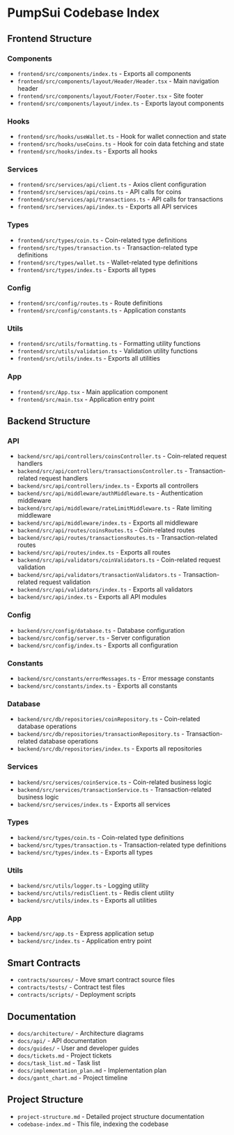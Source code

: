 # PumpSui Codebase Index

## Frontend Structure

### Components
- `frontend/src/components/index.ts` - Exports all components
- `frontend/src/components/layout/Header/Header.tsx` - Main navigation header
- `frontend/src/components/layout/Footer/Footer.tsx` - Site footer
- `frontend/src/components/layout/index.ts` - Exports layout components

### Hooks
- `frontend/src/hooks/useWallet.ts` - Hook for wallet connection and state
- `frontend/src/hooks/useCoins.ts` - Hook for coin data fetching and state
- `frontend/src/hooks/index.ts` - Exports all hooks

### Services
- `frontend/src/services/api/client.ts` - Axios client configuration
- `frontend/src/services/api/coins.ts` - API calls for coins
- `frontend/src/services/api/transactions.ts` - API calls for transactions
- `frontend/src/services/api/index.ts` - Exports all API services

### Types
- `frontend/src/types/coin.ts` - Coin-related type definitions
- `frontend/src/types/transaction.ts` - Transaction-related type definitions
- `frontend/src/types/wallet.ts` - Wallet-related type definitions
- `frontend/src/types/index.ts` - Exports all types

### Config
- `frontend/src/config/routes.ts` - Route definitions
- `frontend/src/config/constants.ts` - Application constants

### Utils
- `frontend/src/utils/formatting.ts` - Formatting utility functions
- `frontend/src/utils/validation.ts` - Validation utility functions
- `frontend/src/utils/index.ts` - Exports all utilities

### App
- `frontend/src/App.tsx` - Main application component
- `frontend/src/main.tsx` - Application entry point

## Backend Structure

### API
- `backend/src/api/controllers/coinsController.ts` - Coin-related request handlers
- `backend/src/api/controllers/transactionsController.ts` - Transaction-related request handlers
- `backend/src/api/controllers/index.ts` - Exports all controllers
- `backend/src/api/middleware/authMiddleware.ts` - Authentication middleware
- `backend/src/api/middleware/rateLimitMiddleware.ts` - Rate limiting middleware
- `backend/src/api/middleware/index.ts` - Exports all middleware
- `backend/src/api/routes/coinsRoutes.ts` - Coin-related routes
- `backend/src/api/routes/transactionsRoutes.ts` - Transaction-related routes
- `backend/src/api/routes/index.ts` - Exports all routes
- `backend/src/api/validators/coinValidators.ts` - Coin-related request validation
- `backend/src/api/validators/transactionValidators.ts` - Transaction-related request validation
- `backend/src/api/validators/index.ts` - Exports all validators
- `backend/src/api/index.ts` - Exports all API modules

### Config
- `backend/src/config/database.ts` - Database configuration
- `backend/src/config/server.ts` - Server configuration
- `backend/src/config/index.ts` - Exports all configuration

### Constants
- `backend/src/constants/errorMessages.ts` - Error message constants
- `backend/src/constants/index.ts` - Exports all constants

### Database
- `backend/src/db/repositories/coinRepository.ts` - Coin-related database operations
- `backend/src/db/repositories/transactionRepository.ts` - Transaction-related database operations
- `backend/src/db/repositories/index.ts` - Exports all repositories

### Services
- `backend/src/services/coinService.ts` - Coin-related business logic
- `backend/src/services/transactionService.ts` - Transaction-related business logic
- `backend/src/services/index.ts` - Exports all services

### Types
- `backend/src/types/coin.ts` - Coin-related type definitions
- `backend/src/types/transaction.ts` - Transaction-related type definitions
- `backend/src/types/index.ts` - Exports all types

### Utils
- `backend/src/utils/logger.ts` - Logging utility
- `backend/src/utils/redisClient.ts` - Redis client utility
- `backend/src/utils/index.ts` - Exports all utilities

### App
- `backend/src/app.ts` - Express application setup
- `backend/src/index.ts` - Application entry point

## Smart Contracts
- `contracts/sources/` - Move smart contract source files
- `contracts/tests/` - Contract test files
- `contracts/scripts/` - Deployment scripts

## Documentation
- `docs/architecture/` - Architecture diagrams
- `docs/api/` - API documentation
- `docs/guides/` - User and developer guides
- `docs/tickets.md` - Project tickets
- `docs/task_list.md` - Task list
- `docs/implementation_plan.md` - Implementation plan
- `docs/gantt_chart.md` - Project timeline

## Project Structure
- `project-structure.md` - Detailed project structure documentation
- `codebase-index.md` - This file, indexing the codebase
